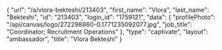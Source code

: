{
    "url": "\/a\/vlora-bekteshi\/213403",
    "first_name": "Vlora",
    "last_name": "Bekteshi",
    "id": "213403",
    "login_id": "1759121",
    "data": {
        "profilePhoto": "\/api\/canvas\/logo\/272298860-0.1771235092077.jpg",
        "job_title": "Coordinator; Recruitment Operations"
    },
    "type": "captivate",
    "layout": "ambassador",
    "title": "Vlora Bekteshi"
}